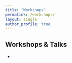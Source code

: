 ```yaml
---
title: "Workshops"
permalink: /workshops/
layout: single
author_profile: true
---
```


## Workshops & Talks


- 
